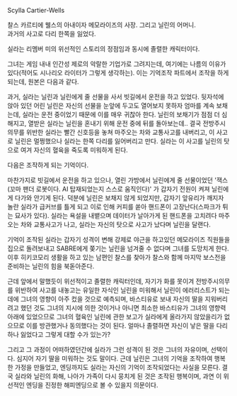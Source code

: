 Scylla Cartier-Wells

찰스 카르티에 웰스의 아내이자 메모라이즈의 사장. 그리고 닐린의 어머니.  
과거의 사고로 다리 한쪽을 잃었다.

실라는 리멤버 미의 위선적인 스토리의 정점임과 동시에 졸렬한 캐릭터이다.

그녀는 게임 내내 인간성 제로의 악랄한 기업가로 그려지는데, 여기에는 나름의 이유가 있다(적어도 시나리오 라이터가 그렇게 생각하는). 이는
기억조작 파트에서 조작을 하게 되는데, 원본은 다음과 같다.

과거, 실라는 닐린과 닐린에게 줄 선물을 사서 빗길에서 운전을 하고 있었다. 뒷자석에 앉아 있던 어린 닐린은 자신의 선물을 눈앞에 두고도
열어보지 못하자 엄마를 계속 보채는데, 실라는 운전 중이었기 때문에 이를 매우 귀찮아 한다. 닐린의 보채기가 점점 더 심해지고, 열받은
실라는 닐린을 혼내기 위해 운전 중에 뒤를 돌아보는데.. 결국 전방주시의무를 위반한 실라는 빨간 신호등을 놓쳐 마주오는 차와 교통사고를
내버리고, 이 사고로 닐린은 멀쩡했으나 실라는 한쪽 다리를 잃어버리고 만다. 실라는 이 사고를 닐린의 탓으로 여겨 자신의 혈육을 죽도록
미워하게 된다.

다음은 조작하게 되는 기억이다.

마찬가지로 빗길에서 운전을 하고 있으나, 열린 가방에서 닐린에게 줄 선물이었던 '잭스(꼬마 팬더 로봇이다. AI 탑재되었는지 스스로
움직인다)' 가 갑자기 전원이 켜져 닐린에게 다가와 안기게 된다. 덕분에 닐린은 보채지 않게 되었지만, 갑자기 앞유리가 깨지자 놀란 실라가
급커브를 틀게 되고 이로 인해 커피를 쏟아 핸드폰이 고장난다(스파크가 튀는 묘사가 있다). 실라는 욕설을 내뱉으며 데이터가 날아가게 된
핸드폰을 고치려다 마주오는 차와 교통사고가 나고, 실라는 자신의 탓으로 사고가 났다며 닐린을 달랜다.

기억이 조작된 실라는 갑자기 성격이 변해 강제로 야근을 하고있던 메모라이즈 직원들을 집으로 돌려보내고 SABRE에게 쫒기는 닐린을 넘겨줄 수
없다며 그녀를 도망치게 한다. 이후 히키코모리 생활을 하고 있는 남편인 찰스를 찾아가 찰스와 함께 마지막 보스전을 준비하는 닐린의 힘을
북돋아준다.

근데 앞에서 말했듯이 위선적이고 졸렬한 캐릭터인데, 자기가 화를 못이겨 전방주시의무를 위반하여 사고를 내놓고는 유일한 자식인 닐린을 미워해서
닐린이 에러리스트가 되는데에 그녀의 영향이 아주 컸을 것으로 예측되며, 바스티유로 보내 자신의 딸을 지워버리려고 했던 것도 그녀의 지시에
의한 것이거나 아니면 최소한 바스티유가 그녀의 영향력 아래에 있었으므로 그녀의 혈육인 닐린에 관한 보고가 실라에게 올라가지 않았을리가
없으므로 이를 방관했거나 동의했다는 것이 된다. 얼마나 졸렬하면 자신이 낳은 딸을 다리 하나 잃었다고 그렇게 대할 수가 있는가?

그리고 그 과정이 어떠하였던간에 실라가 그런 성격이 된 것은 그녀의 자유이며, 선택이다. 심지어 자기 딸을 미워하는 것도 말이다. 근데
닐린은 그녀의 기억을 조작하여 행복한 가정을 만들었고, 엔딩까지도 실라는 자신의 기억이 조작되었다는 사실을 모른다. 결국 실라와 닐린의
화해, 나아가 가족이 다시 뭉치게 된 것은 조작된 행복이며, 과연 이 위선적인 엔딩을 진정한 해피엔딩으로 볼 수 있을지 의문이다.

